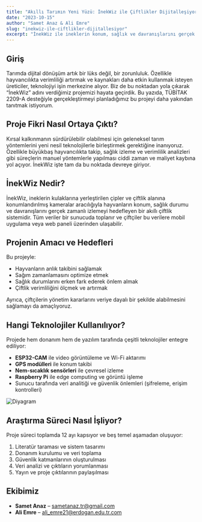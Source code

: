 ```yaml
---
title: "Akıllı Tarımın Yeni Yüzü: İnekWiz ile Çiftlikler Dijitalleşiyor"
date: "2023-10-15"
author: "Samet Anaz & Ali Emre"
slug: "inekwiz-ile-ciftlikler-dijitallesiyor"
excerpt: "İnekWiz ile ineklerin konum, sağlık ve davranışlarını gerçek zamanlı izleyen TÜBİTAK destekli akıllı çiftlik sistemi."
---
```


## Giriş

Tarımda dijital dönüşüm artık bir lüks değil, bir zorunluluk. Özellikle hayvancılıkta verimliliği artırmak ve kaynakları daha etkin kullanmak isteyen üreticiler, teknolojiyi işin merkezine alıyor. Biz de bu noktadan yola çıkarak “İnekWiz” adını verdiğimiz projemizi hayata geçirdik. Bu yazıda, TÜBİTAK 2209-A desteğiyle gerçekleştirmeyi planladığımız bu projeyi daha yakından tanıtmak istiyorum.

## Proje Fikri Nasıl Ortaya Çıktı?

Kırsal kalkınmanın sürdürülebilir olabilmesi için geleneksel tarım yöntemlerini yeni nesil teknolojilerle birleştirmek gerektiğine inanıyoruz. Özellikle büyükbaş hayvancılıkta takip, sağlık izleme ve verimlilik analizleri gibi süreçlerin manuel yöntemlerle yapılması ciddi zaman ve maliyet kaybına yol açıyor. İnekWiz işte tam da bu noktada devreye giriyor.

## İnekWiz Nedir?

İnekWiz, ineklerin kulaklarına yerleştirilen çipler ve çiftlik alanına konumlandırılmış kameralar aracılığıyla hayvanların konum, sağlık durumu ve davranışlarını gerçek zamanlı izlemeyi hedefleyen bir akıllı çiftlik sistemidir. Tüm veriler bir sunucuda toplanır ve çiftçiler bu verilere mobil uygulama veya web paneli üzerinden ulaşabilir.

## Projenin Amacı ve Hedefleri

Bu projeyle:
- Hayvanların anlık takibini sağlamak  
- Sağım zamanlamasını optimize etmek  
- Sağlık durumlarını erken fark ederek önlem almak  
- Çiftlik verimliliğini ölçmek ve artırmak  

Ayrıca, çiftçilerin yönetim kararlarını veriye dayalı bir şekilde alabilmesini sağlamayı da amaçlıyoruz.

## Hangi Teknolojiler Kullanılıyor?

Projede hem donanım hem de yazılım tarafında çeşitli teknolojiler entegre ediliyor:

- **ESP32-CAM** ile video görüntüleme ve Wi-Fi aktarımı  
- **GPS modülleri** ile konum takibi  
- **Nem-sıcaklık sensörleri** ile çevresel izleme  
- **Raspberry Pi** ile edge computing ve görüntü işleme  
- Sunucu tarafında veri analitiği ve güvenlik önlemleri (şifreleme, erişim kontrolleri)  

![Diyagram](/assets/images/inekwiz_diagram.png)

## Araştırma Süreci Nasıl İşliyor?

Proje süreci toplamda 12 ayı kapsıyor ve beş temel aşamadan oluşuyor:

1. Literatür taraması ve sistem tasarımı  
2. Donanım kurulumu ve veri toplama  
3. Güvenlik katmanlarının oluşturulması  
4. Veri analizi ve çıktıların yorumlanması  
5. Yayın ve proje çıktılarının paylaşılması  

## Ekibimiz

- **Samet Anaz** – sametanaz.tr@gmail.com  
- **Ali Emre**   – ali_emre21@erdogan.edu.tr.com  
